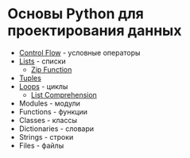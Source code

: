 # Основы Python для проектирования данных

- [Control Flow](./Control%20Flow.ipynb) - условные операторы
- [Lists](./Lists.ipynb) - списки
    - [Zip Function](./Zip%20Function.ipynb)
- [Tuples](./Tuples.ipynb)
- [Loops](./Loops.ipynb) - циклы
    - [List Comprehension](./List%20Comprehension.ipynb)
- Modules - модули
- Functions - функции
- Classes - классы
- Dictionaries - словари
- Strings - строки
- Files - файлы